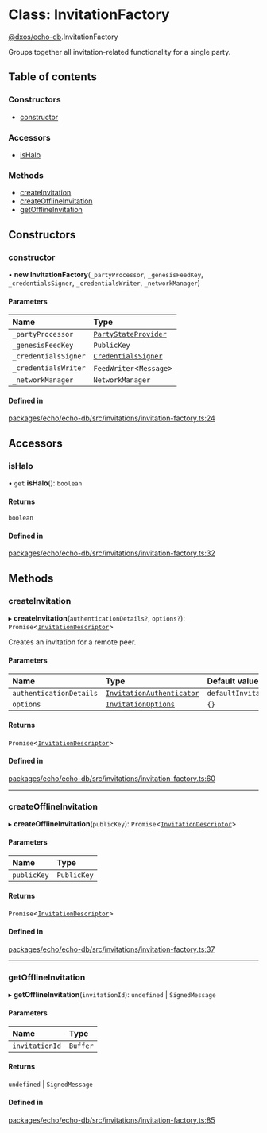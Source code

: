 # Class: InvitationFactory

[@dxos/echo-db](../modules/dxos_echo_db.md).InvitationFactory

Groups together all invitation-related functionality for a single party.

## Table of contents

### Constructors

- [constructor](dxos_echo_db.InvitationFactory.md#constructor)

### Accessors

- [isHalo](dxos_echo_db.InvitationFactory.md#ishalo)

### Methods

- [createInvitation](dxos_echo_db.InvitationFactory.md#createinvitation)
- [createOfflineInvitation](dxos_echo_db.InvitationFactory.md#createofflineinvitation)
- [getOfflineInvitation](dxos_echo_db.InvitationFactory.md#getofflineinvitation)

## Constructors

### constructor

• **new InvitationFactory**(`_partyProcessor`, `_genesisFeedKey`, `_credentialsSigner`, `_credentialsWriter`, `_networkManager`)

#### Parameters

| Name | Type |
| :------ | :------ |
| `_partyProcessor` | [`PartyStateProvider`](../interfaces/dxos_echo_db.PartyStateProvider.md) |
| `_genesisFeedKey` | `PublicKey` |
| `_credentialsSigner` | [`CredentialsSigner`](dxos_echo_db.CredentialsSigner.md) |
| `_credentialsWriter` | `FeedWriter`<`Message`\> |
| `_networkManager` | `NetworkManager` |

#### Defined in

[packages/echo/echo-db/src/invitations/invitation-factory.ts:24](https://github.com/dxos/dxos/blob/e3b936721/packages/echo/echo-db/src/invitations/invitation-factory.ts#L24)

## Accessors

### isHalo

• `get` **isHalo**(): `boolean`

#### Returns

`boolean`

#### Defined in

[packages/echo/echo-db/src/invitations/invitation-factory.ts:32](https://github.com/dxos/dxos/blob/e3b936721/packages/echo/echo-db/src/invitations/invitation-factory.ts#L32)

## Methods

### createInvitation

▸ **createInvitation**(`authenticationDetails?`, `options?`): `Promise`<[`InvitationDescriptor`](dxos_echo_db.InvitationDescriptor.md)\>

Creates an invitation for a remote peer.

#### Parameters

| Name | Type | Default value |
| :------ | :------ | :------ |
| `authenticationDetails` | [`InvitationAuthenticator`](../interfaces/dxos_echo_db.InvitationAuthenticator.md) | `defaultInvitationAuthenticator` |
| `options` | [`InvitationOptions`](../interfaces/dxos_echo_db.InvitationOptions.md) | `{}` |

#### Returns

`Promise`<[`InvitationDescriptor`](dxos_echo_db.InvitationDescriptor.md)\>

#### Defined in

[packages/echo/echo-db/src/invitations/invitation-factory.ts:60](https://github.com/dxos/dxos/blob/e3b936721/packages/echo/echo-db/src/invitations/invitation-factory.ts#L60)

___

### createOfflineInvitation

▸ **createOfflineInvitation**(`publicKey`): `Promise`<[`InvitationDescriptor`](dxos_echo_db.InvitationDescriptor.md)\>

#### Parameters

| Name | Type |
| :------ | :------ |
| `publicKey` | `PublicKey` |

#### Returns

`Promise`<[`InvitationDescriptor`](dxos_echo_db.InvitationDescriptor.md)\>

#### Defined in

[packages/echo/echo-db/src/invitations/invitation-factory.ts:37](https://github.com/dxos/dxos/blob/e3b936721/packages/echo/echo-db/src/invitations/invitation-factory.ts#L37)

___

### getOfflineInvitation

▸ **getOfflineInvitation**(`invitationId`): `undefined` \| `SignedMessage`

#### Parameters

| Name | Type |
| :------ | :------ |
| `invitationId` | `Buffer` |

#### Returns

`undefined` \| `SignedMessage`

#### Defined in

[packages/echo/echo-db/src/invitations/invitation-factory.ts:85](https://github.com/dxos/dxos/blob/e3b936721/packages/echo/echo-db/src/invitations/invitation-factory.ts#L85)
